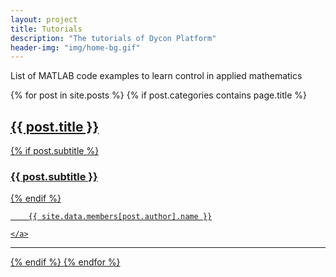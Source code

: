 ```yaml
---
layout: project
title: Tutorials
description: "The tutorials of Dycon Platform"
header-img: "img/home-bg.gif"
---
```


List of MATLAB code examples to learn control in applied mathematics 


{% for post in site.posts %}
{% if post.categories contains page.title %}
<div class="post-preview">
    <a href="{{ post.url | prepend: site.baseurl }}">
        <h2 class="post-title"> {{ post.title }}
        </h2>
        {% if post.subtitle %}
        <h3 class="post-subtitle">
            {{ post.subtitle }}
        </h3>
        {% endif %}

        {{ site.data.members[post.author].name }}

    </a>
</div>
<hr>
{% endif %}
{% endfor %}